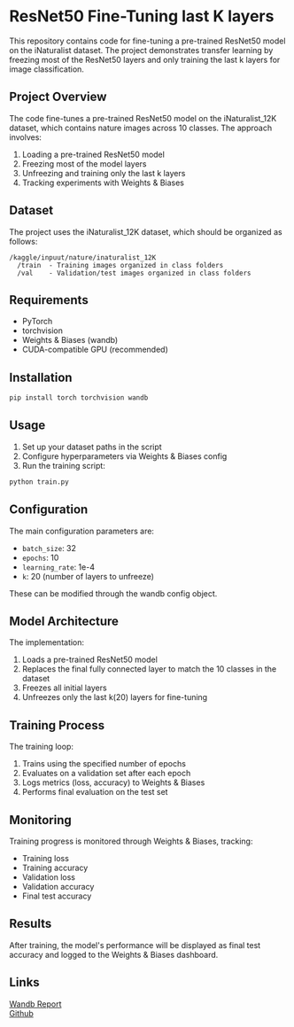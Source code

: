 # ResNet50 Fine-Tuning last K layers

This repository contains code for fine-tuning a pre-trained ResNet50 model on the iNaturalist dataset. The project demonstrates transfer learning by freezing most of the ResNet50 layers and only training the last k layers for image classification.

## Project Overview

The code fine-tunes a pre-trained ResNet50 model on the iNaturalist_12K dataset, which contains nature images across 10 classes. The approach involves:

1. Loading a pre-trained ResNet50 model
2. Freezing most of the model layers
3. Unfreezing and training only the last k layers
4. Tracking experiments with Weights & Biases

## Dataset

The project uses the iNaturalist_12K dataset, which should be organized as follows:
```
/kaggle/inpuut/nature/inaturalist_12K
  /train  - Training images organized in class folders
  /val    - Validation/test images organized in class folders
```

## Requirements

- PyTorch
- torchvision
- Weights & Biases (wandb)
- CUDA-compatible GPU (recommended)

## Installation

```bash
pip install torch torchvision wandb
```

## Usage

1. Set up your dataset paths in the script
2. Configure hyperparameters via Weights & Biases config
3. Run the training script:

```bash
python train.py
```

## Configuration

The main configuration parameters are:
- `batch_size`: 32
- `epochs`: 10
- `learning_rate`: 1e-4
- `k`: 20 (number of layers to unfreeze)

These can be modified through the wandb config object.

## Model Architecture

The implementation:
1. Loads a pre-trained ResNet50 model
2. Replaces the final fully connected layer to match the 10 classes in the dataset
3. Freezes all initial layers
4. Unfreezes only the last k(20) layers for fine-tuning

## Training Process

The training loop:
1. Trains using the specified number of epochs
2. Evaluates on a validation set after each epoch
3. Logs metrics (loss, accuracy) to Weights & Biases
4. Performs final evaluation on the test set

## Monitoring

Training progress is monitored through Weights & Biases, tracking:
- Training loss
- Training accuracy
- Validation loss
- Validation accuracy
- Final test accuracy

## Results

After training, the model's performance will be displayed as final test accuracy and logged to the Weights & Biases dashboard.


## Links
[Wandb Report](https://api.wandb.ai/links/da24m015-iitm/4rain58f)  
[Github](https://github.com/Rajnishmaurya/da6401_assignment2/tree/main/partB)